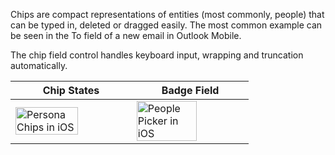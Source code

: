 Chips are compact representations of entities (most commonly, people) that can be typed in, deleted or dragged easily. The most common example can be seen in the To field of a new email in Outlook Mobile.

The chip field control handles keyboard input, wrapping and truncation automatically.

<!-- prettier-ignore-start -->
| Chip States | Badge Field |
| --- | --- |
| <img src="https://static2.sharepointonline.com/files/fabric/fabric-website/images/controls/ios/persona/demo-badge-view.png" alt="Persona Chips in iOS" style="width: 75%;" /> | <img src="https://static2.sharepointonline.com/files/fabric/fabric-website/images/controls/ios/persona/demo-badge-field.png" alt="People Picker in iOS" style="width: 75%;" /> |
<!-- prettier-ignore-end -->
